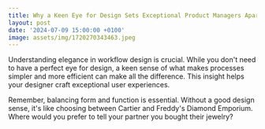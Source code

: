 ```yaml
---
title: Why a Keen Eye for Design Sets Exceptional Product Managers Apart
layout: post
date: '2024-07-09 15:00:00 +0100'
image: assets/img/1720270343463.jpeg
---
```


Understanding elegance in workflow design is crucial. While you don't need to have a perfect eye for design, a keen sense of what makes processes simpler and more efficient can make all the difference. This insight helps your designer craft exceptional user experiences.

Remember, balancing form and function is essential. Without a good design sense, it's like choosing between Cartier and Freddy's Diamond Emporium. Where would you prefer to tell your partner you bought their jewelry?
